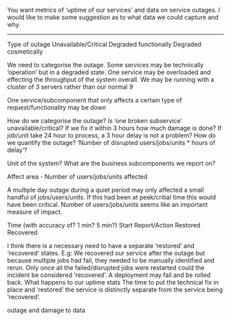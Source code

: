 You want metrics of ‘uptime of our services’ and data on service outages.
I would like to make some suggestion as to what data we could capture and why.

 
---
 
Type of outage
Unavailable/Critical
Degraded functionally
Degraded cosmetically
 
We need to categorise the outage.
Some services may be technically ‘operation’ but in a degraded state.
One service may be overloaded and effecting the throughput of the system overall.
We may be running with a cluster of 3 servers rather than our normal 9

One service/subcomponent that only affects a certain type of request/functionality may be down

How do we categorise the outage?
Is ‘one broken subservice’ unavailable/critical? If we fix it within 3 hours how much damage is done? If job/unit take 24 hour to process, a 3 hour delay is not a problem? How do we quantify the outage? ‘Number of disrupted users/jobs/units * hours of delay’?


Unit of the system?
What are the business subcomponents we report on?
 

Affect area - Number of users/jobs/units affected
 
A multiple day outage during a quiet period may only affected a small handful of jobs/users/units.
If this had been at peek/critial time this would have been critical.
Number of users/jobs/units seems like an important measure of impact.
 
 
 
Time (with accuracy of? 1 min? 5 min?)
Start
Report/Action
Restored
Recovered

I think there is a necessary need to have a separate ‘restored’ and ‘recovered’ states. E.g:
We recovered our service after the outage but because multiple jobs had fail, they needed to be manually identified and rerun. Only once all the failed/disrupted jobs were restarted could the incident be considered ‘recovered’.
A deployment may fail and be rolled back. What happens to our uptime stats
The time to put the technical fix in place and ‘restored’ the service is distinctly separate from the service being ‘recovered’.



outage and damage to data
